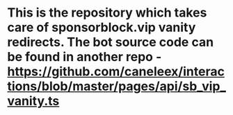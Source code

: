 # This is the repository which takes care of sponsorblock.vip vanity redirects. The bot source code can be found in another repo - https://github.com/caneleex/interactions/blob/master/pages/api/sb_vip_vanity.ts
